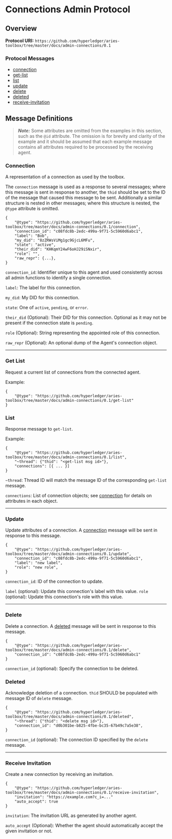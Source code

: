 Connections Admin Protocol
==========================

## Overview

**Protocol URI:** `https://github.com/hyperledger/aries-toolbox/tree/master/docs/admin-connections/0.1`

### Protocol Messages
- [connection](#connection)
- [get-list](#get-list)
- [list](#list)
- [update](#update)
- [delete](#delete)
- [deleted](#deleted)
- [receive-invitation](#receive-invitation)

## Message Definitions

> _**Note:**_ Some attributes are omitted from the examples in this section,
> such as the `@id` attribute. The omission is for brevity and clarity of the
> example and it should be assumed that each example message contains all
> attributes required to be processed by the receiving agent.

### Connection
A representation of a connection as used by the toolbox.

The `connection` message is used as a response to several messages; where this
message is sent in response to another, the `thid` should be set to the ID of
the message that caused this message to be sent. Additionally a similar
structure is nested in other messages; where this structure is nested, the
`@type` attribute is omitted.

```jsonc
{
	"@type": "https://github.com/hyperledger/aries-toolbox/tree/master/docs/admin-connections/0.1/connection",
	"connection_id": "c08fdc8b-2edc-499a-9f71-5c5960d6abc1",
	"label": "Bob",
	"my_did": "8zZRWsViMg1gc9GjcL6MFu",
	"state": "active",
	"their_did": "KHKqmY24wF6oHJ29iSNxir",
	"role": "",
	"raw_repr": {...},
}
```

`connection_id`: Identifier unique to this agent and used consistently across
all admin functions to identify a single connection.

`label`: The label for this connection.

`my_did`: My DID for this connection.

`state`: One of `active`, `pending`, or `error`.

`their_did` (Optional): Their DID for this connection. Optional as it may not be
present if the connection state is `pending`.

`role` (Optional): String representing the appointed role of this connection.

`raw_repr` (Optional): An optional dump of the Agent's connection object.

--------------------------------------------------------------------------------

### Get List
Request a current list of connections from the connected agent.

Example:
```jsonc
{
	"@type": "https://github.com/hyperledger/aries-toolbox/tree/master/docs/admin-connections/0.1/get-list"
}
```

### List

Response message to `get-list`.

Example:
```jsonc
{
	"@type": "https://github.com/hyperledger/aries-toolbox/tree/master/docs/admin-connections/0.1/list",
	"~thread": {"thid": "<get-list msg id>"},
	"connections": [{ ... }]
}
```

`~thread`: Thread ID will match the message ID of the corresponding `get-list`
message.

`connections`: List of connection objects; see [connection](#connection) for
details on attributes in each object.


--------------------------------------------------------------------------------

### Update

Update attributes of a connection. A [connection](#connection) message will be
sent in response to this message.

```jsonc
{
	"@type": "https://github.com/hyperledger/aries-toolbox/tree/master/docs/admin-connections/0.1/update",
	"connection_id": "c08fdc8b-2edc-499a-9f71-5c5960d6abc1",
	"label": "new label",
	"role": "new role",
}
```

`connection_id`: ID of the connection to update.

`label` (optional): Update this connection's label with this value.
`role` (optional): Update this connection's role with this value.

--------------------------------------------------------------------------------

### Delete
Delete a connection. A [deleted](#deleted) message will be sent in response to
this message.

```jsonc
{
	"@type": "https://github.com/hyperledger/aries-toolbox/tree/master/docs/admin-connections/0.1/delete",
	"connection_id": "c08fdc8b-2edc-499a-9f71-5c5960d6abc1"
}
```

`connection_id` (optional): Specify the connection to be deleted.

### Deleted

Acknowledge deletion of a connection. `thid` SHOULD be populated with message ID
of `delete` message.

```jsonc
{
	"@type": "https://github.com/hyperledger/aries-toolbox/tree/master/docs/admin-connections/0.1/deleted",
	"~thread": {"thid": "<delete msg id>"},
	"connection_id": "d0b301be-b825-4fbe-bc35-67b49c7a5e38",
}
```

`connection_id` (optional): The connection ID specified by the `delete` message.

--------------------------------------------------------------------------------

### Receive Invitation

Create a new connection by receiving an invitation.

```jsonc
{
	"@type": "https://github.com/hyperledger/aries-toolbox/tree/master/docs/admin-connections/0.1/receive-invitation",
	"invitation": "https://example.com?c_i=..."
	"auto_accept": true
}
```

`invitation`: The invitation URL as generated by another agent.

`auto_accept` (Optional): Whether the agent should automatically accept the
given invitation or not.

